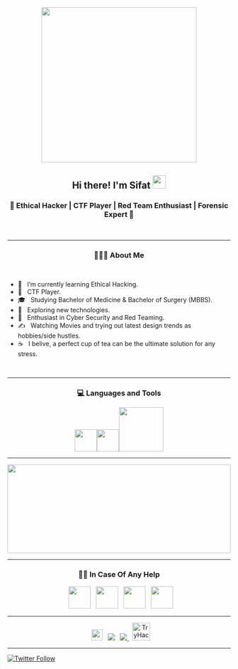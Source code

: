 <!--
### Hi there 👋
-->
<div align="center">
  <img src="https://camo.githubusercontent.com/3b7c592ede97b6138ffd4b1cc1541c2f3b11fd39/687474703a2f2f33312e6d656469612e74756d626c722e636f6d2f31376665613932306666333665663466356238373764353231366137616164392f74756d626c725f6d6f39786a65387a5a34317163626975666f315f313238302e676966" height="350px" width ="350px">
</div>


<h2 align="Center">  Hi there!  I'm Sifat <img src="https://media.giphy.com/media/WUlplcMpOCEmTGBtBW/giphy.gif" width="30"> </h3>

<h3 align="center">🚀 Ethical Hacker | CTF Player | Red Team Enthusiast | Forensic Expert 🚀</h3>
<div>
<br>
<hr>

<h3 align="center"> 👨🏻‍💻 About Me </h3>
  <br>

- 🔭 &nbsp; I’m currently learning Ethical Hacking.
- 💼 &nbsp; CTF Player.
- 🎓 &nbsp; Studying Bachelor of Medicine & Bachelor of Surgery (MBBS).
- 🤔 &nbsp; Exploring new technologies.
- 🌱 &nbsp; Enthusiast in Cyber Security and Red Teaming.
- ✍️ &nbsp; Watching Movies and trying out latest design trends as hobbies/side hustles.
- ☕ &nbsp; I belive, a perfect cup of tea can be the ultimate solution for any stress. 
<br>
<hr>
<div>
  <h3 align="center"> 💻 Languages and Tools </h3>
  <p align="center">
   <img src="https://i.giphy.com/media/LMt9638dO8dftAjtco/200.webp"   width="50"><img src="https://i.giphy.com/media/IdyAQJVN2kVPNUrojM/200.webp" width="50"><img src="https://media.giphy.com/media/kH1DBkPNyZPOk0BxrM/giphy.gif" width="100">
  <p>
</div>

<hr>

<a href="https://github.com/b4dboy17/github-readme-stats" title="Go to Source"><img width="100%" height="200" src="https://github-readme-stats.vercel.app/api?username=b4dboy17&show_icons=true&theme=gotham"></a>

<hr>


<h3 align="center"> 🤝🏻 In Case Of Any Help </h3>
<p align="center">
&nbsp; <a href="https://twitter.com/b4dboy_17" target="_blank" rel="noopener noreferrer"><img src="https://img.icons8.com/plasticine/100/000000/twitter.png" width="50" /></a>  
&nbsp; <a href="https://www.instagram.com/b4dboy_17" target="_blank" rel="noopener noreferrer"><img src="https://img.icons8.com/plasticine/100/000000/instagram-new.png" width="50" /></a>  
&nbsp; <a href="https://www.linkedin.com/in/sifat-muttakim/" target="_blank" rel="noopener noreferrer"><img src="https://img.icons8.com/plasticine/100/000000/linkedin.png" width="50" /></a>
&nbsp; <a href="mailto:muttakimsifatbin7@gmail.com" target="_blank" rel="noopener noreferrer"><img src="https://img.icons8.com/plasticine/100/000000/gmail.png"  width="50" /></a>
</p>
  

<hr>
<p align="center">
&nbsp; <a href="https://app.hackthebox.com/profile/416818"><img height=25 src="https://img.shields.io/badge/-HackTheBox-%239FEF00?style=for-the-badge&logo=hackthebox&logoColor=white" /></a>
&nbsp; <a href="https://hackerone.com/b4db0y_17"><img src="https://img.shields.io/badge/-HackerOne-%23494649?style=for-the-badge&logo=hackerone&logoColor=white" /></a>
&nbsp; <a href="https://badboy17.medium.com"><img src="https://img.shields.io/badge/Medium-12100E?style=for-the-badge&logo=medium&logoColor=white" /> </a>  
&nbsp; <a href="https://tryhackme.com/p/b4db0y17"><img height=40 src="https://tryhackme-badges.s3.amazonaws.com/b4db0y17.png" alt="TryHackMe"></a>  
</p>
<hr>

  
[![Twitter Follow](https://img.shields.io/twitter/follow/b4dboy_17?color=1DA1F2&logo=twitter&style=for-the-badge)](https://twitter.com/intent/follow?original_referer=https%3A%2F%2Fgithub.com%2Fb4dboy17&screen_name=b4dboy_17)

<!-- ![Profile views](https://gpvc.arturio.dev/b4dboy17)-->

<!--
**badboy-sft/badboy-sft** is a ✨ _special_ ✨ repository because its `README.md` (this file) appears on your GitHub profile.

Here are some ideas to get you started:

- 🔭 I’m currently working on ...
- 🌱 I’m currently learning ...
- 👯 I’m looking to collaborate on ...
- 🤔 I’m looking for help with ...
- 💬 Ask me about ...
- 📫 How to reach me: ...
- 😄 Pronouns: ...
- ⚡ Fun fact: ...
-->
